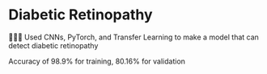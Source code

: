 # Diabetic Retinopathy 
👨🏾‍💻 Used CNNs, PyTorch, and Transfer Learning to make a model that can detect diabetic retinopathy

Accuracy of 98.9% for training, 80.16% for validation
